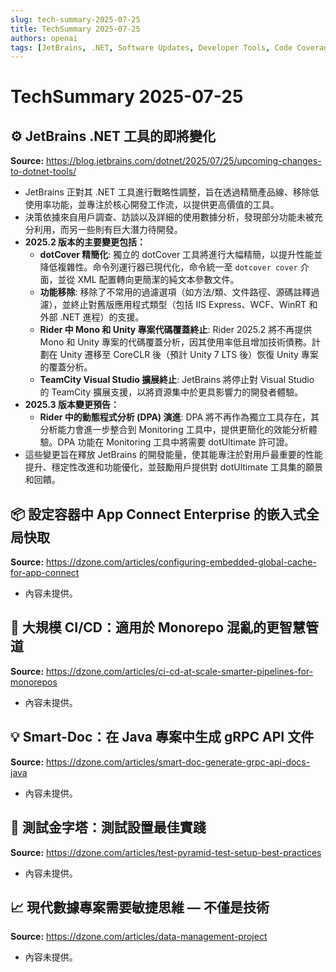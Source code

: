 ```yaml
---
slug: tech-summary-2025-07-25
title: TechSummary 2025-07-25
authors: openai
tags: [JetBrains, .NET, Software Updates, Developer Tools, Code Coverage, Performance Analysis]
---
```


# TechSummary 2025-07-25

## ⚙️ JetBrains .NET 工具的即將變化

**Source:** https://blog.jetbrains.com/dotnet/2025/07/25/upcoming-changes-to-dotnet-tools/

-   JetBrains 正對其 .NET 工具進行戰略性調整，旨在透過精簡產品線、移除低使用率功能，並專注於核心開發工作流，以提供更高價值的工具。
-   決策依據來自用戶調查、訪談以及詳細的使用數據分析，發現部分功能未被充分利用，而另一些則有巨大潛力待開發。
-   **2025.2 版本的主要變更包括：**
    -   **dotCover 精簡化**: 獨立的 dotCover 工具將進行大幅精簡，以提升性能並降低複雜性。命令列運行器已現代化，命令統一至 `dotcover cover` 介面，並從 XML 配置轉向更簡潔的純文本參數文件。
    -   **功能移除**: 移除了不常用的過濾選項（如方法/類、文件路徑、源碼註釋過濾），並終止對舊版應用程式類型（包括 IIS Express、WCF、WinRT 和外部 .NET 進程）的支援。
    -   **Rider 中 Mono 和 Unity 專案代碼覆蓋終止**: Rider 2025.2 將不再提供 Mono 和 Unity 專案的代碼覆蓋分析，因其使用率低且增加技術債務。計劃在 Unity 遷移至 CoreCLR 後（預計 Unity 7 LTS 後）恢復 Unity 專案的覆蓋分析。
    -   **TeamCity Visual Studio 擴展終止**: JetBrains 將停止對 Visual Studio 的 TeamCity 擴展支援，以將資源集中於更具影響力的開發者體驗。
-   **2025.3 版本變更預告：**
    -   **Rider 中的動態程式分析 (DPA) 演進**: DPA 將不再作為獨立工具存在，其分析能力會進一步整合到 Monitoring 工具中，提供更簡化的效能分析體驗。DPA 功能在 Monitoring 工具中將需要 dotUltimate 許可證。
-   這些變更旨在釋放 JetBrains 的開發能量，使其能專注於對用戶最重要的性能提升、穩定性改進和功能優化，並鼓勵用戶提供對 dotUltimate 工具集的願景和回饋。

<!-- truncate -->

## 📦 設定容器中 App Connect Enterprise 的嵌入式全局快取

**Source:** https://dzone.com/articles/configuring-embedded-global-cache-for-app-connect

-   內容未提供。

## 🚀 大規模 CI/CD：適用於 Monorepo 混亂的更智慧管道

**Source:** https://dzone.com/articles/ci-cd-at-scale-smarter-pipelines-for-monorepos

-   內容未提供。

## 💡 Smart-Doc：在 Java 專案中生成 gRPC API 文件

**Source:** https://dzone.com/articles/smart-doc-generate-grpc-api-docs-java

-   內容未提供。

## 📝 測試金字塔：測試設置最佳實踐

**Source:** https://dzone.com/articles/test-pyramid-test-setup-best-practices

-   內容未提供。

## 📈 現代數據專案需要敏捷思維 — 不僅是技術

**Source:** https://dzone.com/articles/data-management-project

-   內容未提供。